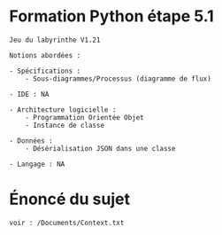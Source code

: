 # Formation Python étape 5.1

    Jeu du labyrinthe V1.21

    Notions abordées :

    - Spécifications : 
        - Sous-diagrammes/Processus (diagramme de flux)

    - IDE : NA

    - Architecture logicielle :
        - Programmation Orientée Objet
        - Instance de classe

    - Données : 
        - Désérialisation JSON dans une classe

    - Langage : NA

# Énoncé du sujet

    voir : /Documents/Context.txt
